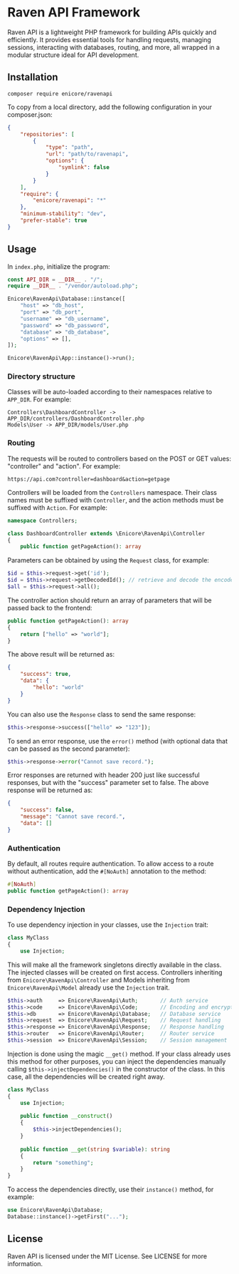 # Raven API Framework

Raven API is a lightweight PHP framework for building APIs quickly and efficiently. It provides essential tools for
handling requests, managing sessions, interacting with databases, routing, and more, all wrapped in a modular structure
ideal for API development.

## Installation

```shell
composer require enicore/ravenapi
```

To copy from a local directory, add the following configuration in your composer.json:

```json
{
    "repositories": [
        {
            "type": "path",
            "url": "path/to/ravenapi",
            "options": {
                "symlink": false
            }
        }
    ],
    "require": {
        "enicore/ravenapi": "*"
    },
    "minimum-stability": "dev",
    "prefer-stable": true
}
```
## Usage

In ```index.php```, initialize the program: 

```php
const API_DIR = __DIR__ . "/";
require __DIR__ . "/vendor/autoload.php";

Enicore\RavenApi\Database::instance([
    "host" => "db_host",
    "port" => "db_port",
    "username" => "db_username",
    "password" => "db_password",
    "database" => "db_database",
    "options" => [],
]);

Enicore\RavenApi\App::instance()->run();
```

### Directory structure

Classes will be auto-loaded according to their namespaces relative to ```APP_DIR```. For example:

```
Controllers\DashboardController -> APP_DIR/controllers/DashboardController.php
Models\User -> APP_DIR/models/User.php 
``` 

### Routing

The requests will be routed to controllers based on the POST or GET values: "controller" and "action". For example:

```
https://api.com?controller=dashboard&action=getpage
```

Controllers will be loaded from the ```Controllers``` namespace. Their class names must be suffixed with 
```Controller```, and the action methods must be suffixed with ```Action```. For example:

```php
namespace Controllers;

class DashboardController extends \Enicore\RavenApi\Controller
{
    public function getPageAction(): array
```

Parameters can be obtained by using the ```Request``` class, for example:

```php
$id = $this->request->get('id');
$id = $this->request->getDecodedId(); // retrieve and decode the encoded id
$all = $this->request->all();
```

The controller action should return an array of parameters that will be passed back to the frontend:

```php
public function getPageAction(): array
{
    return ["hello" => "world"];
}
```

The above result will be returned as:

```json
{
    "success": true,
    "data": {
        "hello": "world"
    }
}
```

You can also use the ```Response``` class to send the same response:

```php
$this->response->success(["hello" => "123"]);
```

To send an error response, use the ```error()``` method (with optional data that can be passed as the second parameter):

```php
$this->response->error("Cannot save record.");
```

Error responses are returned with header 200 just like successful responses, but with the "success" parameter set to 
false. The above response will be returned as:

```json
{
    "success": false,
    "message": "Cannot save record.",
    "data": []
}
```

### Authentication

By default, all routes require authentication. To allow access to a route without authentication, add the 
```#[NoAuth]``` annotation to the method:

```php
#[NoAuth]
public function getPageAction(): array
```

### Dependency Injection

To use dependency injection in your classes, use the ```Injection``` trait:

```php
class MyClass
{
    use Injection;
```

This will make all the framework singletons directly available in the class. The injected classes will be created on
first access. Controllers inheriting from ```Enicore\RavenApi\Controller``` and Models inheriting from
```Enicore\RavenApi\Model``` already use the ```Injection``` trait.

```php
$this->auth     => Enicore\RavenApi\Auth;       // Auth service
$this->code     => Enicore\RavenApi\Code;       // Encoding and encryption
$this->db       => Enicore\RavenApi\Database;   // Database service
$this->request  => Enicore\RavenApi\Request;    // Request handling
$this->response => Enicore\RavenApi\Response;   // Response handling
$this->router   => Enicore\RavenApi\Router;     // Router service
$this->session  => Enicore\RavenApi\Session;    // Session management
```

Injection is done using the magic ```__get()``` method. If your class already uses this method for other purposes, you
can inject the dependencies manually calling ```$this->injectDependencies()``` in the constructor of the class. In this 
case, all the dependencies will be created right away.

```php
class MyClass
{
    use Injection;
    
    public function __construct()
    {
        $this->injectDependencies();
    }
    
    public function __get(string $variable): string
    {
        return "something";
    }
}    
```

To access the dependencies directly, use their ```instance()``` method, for example:

```php
use Enicore\RavenApi\Database;
Database::instance()->getFirst("...");
```

## License

Raven API is licensed under the MIT License. See LICENSE for more information.
